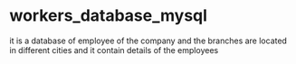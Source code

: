# workers_database_mysql
it is a database of employee of the company and the branches are located in different cities and it contain details of the employees

